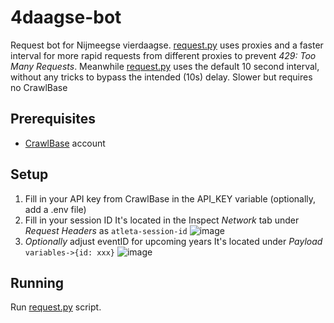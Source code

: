 # 4daagse-bot
Request bot for Nijmeegse vierdaagse.
[request.py](https://github.com/Pepijnvdliefvoort/4daagse-bot/blob/main/request.py) uses proxies and a faster interval for more rapid requests from different proxies to prevent _429: Too Many Requests_.
Meanwhile [request.py](https://github.com/Pepijnvdliefvoort/4daagse-bot/blob/main/slow-request.py) uses the default 10 second interval, without any tricks to bypass the intended (10s) delay. Slower but requires no CrawlBase

## Prerequisites
* [CrawlBase](https://crawlbase.com/) account

## Setup

1. Fill in your API key from CrawlBase in the API_KEY variable (optionally, add a .env file)
2. Fill in your session ID
It's located in the Inspect *Network* tab under *Request Headers* as `atleta-session-id`
![image](https://github.com/user-attachments/assets/2d1f5a9d-513d-4df4-a3b0-9093eae23b96)
3. *Optionally* adjust eventID for upcoming years
It's located under *Payload* `variables->{id: xxx}`
![image](https://github.com/user-attachments/assets/1b900be7-6016-4765-9023-63512e02424e)

## Running
Run [request.py](https://github.com/Pepijnvdliefvoort/4daagse-bot/blob/main/request.py) script.

